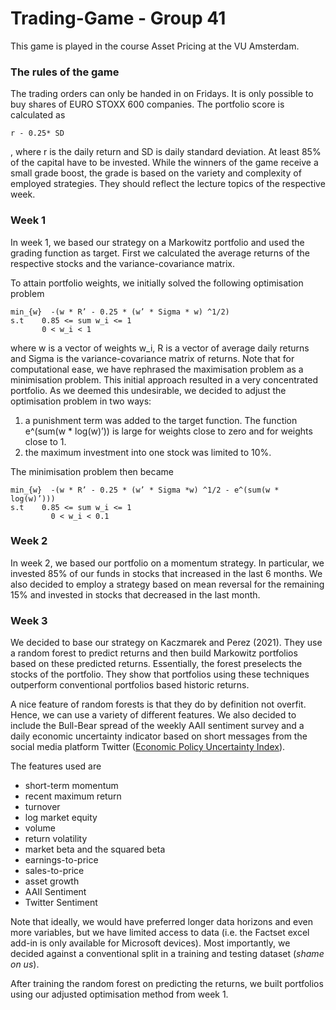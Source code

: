 # Trading-Game - Group 41
This game is played in the course Asset Pricing at the VU Amsterdam.

### The rules of the game
The trading orders can only be handed in on Fridays. It is only possible to buy shares of EURO STOXX 600 companies. The portfolio score is calculated as 
```
r - 0.25* SD
```
, where r is the daily return and SD is daily standard deviation. At least 85% of the capital have to be invested. While the winners of the game receive a small grade boost, the grade is based on the variety and complexity of employed strategies. They should reflect the lecture topics of the respective week. 

### Week 1
In week 1, we based our strategy on a Markowitz portfolio and used the grading function as target. First we calculated the average returns of the respective stocks and the variance-covariance matrix. 

To attain portfolio weights,  we initially solved the following optimisation problem 

```
min_{w}  -(w * R’ - 0.25 * (w’ * Sigma * w) ^1/2)
s.t    0.85 <= sum w_i <= 1
       0 < w_i < 1 
```

where w is a vector of weights w_i, R is a vector of average daily returns and Sigma is the variance-covariance matrix of returns. Note that for computational ease, we have rephrased the maximisation problem as a minimisation problem. This initial approach resulted in a very concentrated portfolio. As we deemed this undesirable, we decided to adjust the optimisation problem in two ways: 

1. a punishment term was added to the target function. The function e^(sum(w * log(w)’)) is large for weights close to zero and for weights close to 1. 
2. the maximum investment into one stock was limited to 10%.

The minimisation problem then became

```
min_{w}  -(w * R’ - 0.25 * (w’ * Sigma *w) ^1/2 - e^(sum(w * log(w)’)))
s.t    0.85 <= sum w_i <= 1
	     0 < w_i < 0.1 
```

### Week 2
In week 2, we based our portfolio on a momentum strategy. In particular, we invested 85% of our funds in stocks that increased in the last 6 months. We also decided to employ a strategy based on mean reversal for the remaining 15% and invested in stocks that decreased in the last month. 

### Week 3
We decided to base our strategy on Kaczmarek and Perez (2021). They use a random forest to predict returns and then build Markowitz portfolios based on these predicted returns. Essentially, the forest preselects the stocks of the portfolio. They show that portfolios using these techniques outperform conventional portfolios based historic returns. 

A nice feature of random forests is that they do by definition not overfit. Hence, we can use a variety of different features. We also decided to include the Bull-Bear spread of the weekly AAII sentiment survey and a daily economic uncertainty indicator based on short messages from the social media platform Twitter ([Economic Policy Uncertainty Index](https://www.policyuncertainty.com/twitter_uncert.html)).  

The features used are 
* short-term momentum
* recent maximum return
* turnover 
* log market equity  
* volume 
* return volatility 
* market beta and the squared beta
* earnings-to-price
* sales-to-price  
* asset growth
* AAII Sentiment
* Twitter Sentiment

Note that ideally, we would have preferred longer data horizons and even more variables, but we have limited access to data (i.e. the Factset excel add-in is only available for Microsoft devices). Most importantly, we decided against a conventional split in a training and testing dataset (*shame on us*).

After training the random forest on predicting the returns, we built portfolios using our adjusted optimisation method from week 1.

 


	
	  
